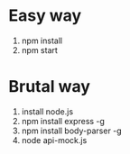 # Easy way
1. npm install
2. npm start

# Brutal way
1. install node.js
2. npm install express -g
3. npm install body-parser -g
4. node api-mock.js
